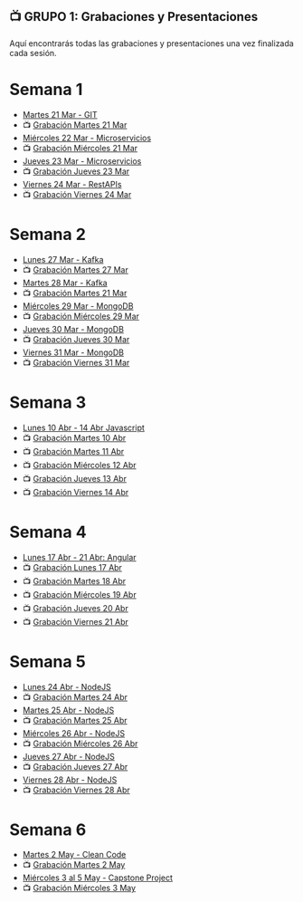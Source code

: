 ## 📺 GRUPO 1: Grabaciones y Presentaciones
Aquí encontrarás todas las grabaciones y presentaciones una vez finalizada cada sesión.

# Semana 1
- [Martes 21 Mar - GIT](https://drive.google.com/file/d/1AMk9wmYxpUF_IRWdjsBPO6Ur_XTwvNQ7/view?usp=share_link)
- 📺 [Grabación Martes 21 Mar](https://drive.google.com/file/d/1OJYrENBSMVS3VlId5KdH--mkOIZt3YkU/view?usp=sharing)
- [Miércoles 22 Mar - Microservicios](https://drive.google.com/file/d/1H4VvWE_yJ6G4gQ1lh1j44R46_rIEsSDS/view?usp=sharing)
- 📺 [Grabación Miércoles 21 Mar](https://drive.google.com/file/d/1fNtzzHQCI-mlzwPejd4ryiiwTxPNpXL1/view?usp=sharing)
- [Jueves 23 Mar - Microservicios](https://drive.google.com/file/d/1H4VvWE_yJ6G4gQ1lh1j44R46_rIEsSDS/view?usp=sharing)
- 📺 [Grabación Jueves 23 Mar](https://drive.google.com/file/d/1fynK6F4_t1b6HtNlk80Xg3PHwLc71v09/view?usp=sharing)
- [Viernes 24 Mar - RestAPIs](https://drive.google.com/file/d/1uf91CQfwRzq2b-T6JcxfHXwVArJDMWpC/view?usp=sharing)
- 📺 [Grabación Viernes 24 Mar](https://drive.google.com/file/d/1cHkWrfr6eonyiDU93_pfz5bVG0a2-nEb/view?usp=sharing)

# Semana 2
- [Lunes 27 Mar - Kafka](https://drive.google.com/file/d/17MiN-nxB-JC4MJChQwTZwe19vgnJ72Zr/view?usp=sharing)
- 📺 [Grabación Martes 27 Mar](https://drive.google.com/file/d/1PxDdEJSXBhe2aJX0KkaFlhCiOSKVAjOr/view?usp=sharing)
- [Martes 28 Mar - Kafka](https://drive.google.com/file/d/17MiN-nxB-JC4MJChQwTZwe19vgnJ72Zr/view?usp=sharing)
- 📺 [Grabación Martes 21 Mar](https://drive.google.com/file/d/1hqZBae-DD36leGjHk2Kq4kR26aiz_f4-/view?usp=sharing)
- [Miércoles 29 Mar - MongoDB](https://drive.google.com/file/d/1cJRJI05yAFDVMmT4H119mOhgJDd5CEqJ/view?usp=share_link)
- 📺 [Grabación Miércoles 29 Mar](https://drive.google.com/file/d/12oIEIqxSi6kJ04Sw_kJl7xTXMHRT88s8/view?usp=sharing)
- [Jueves 30 Mar - MongoDB](https://drive.google.com/file/d/12th8Wc2iHEOCpDXZ3gzBUW9dFKOb3t18/view?usp=sharing)
- 📺 [Grabación Jueves 30 Mar](https://drive.google.com/file/d/1qyWU2LN_QuWWTW1s1hg2DQUTLTlglJPm/view?usp=sharing)
- [Viernes 31 Mar - MongoDB](https://drive.google.com/file/d/1gKsf5zWXFRiU1ul2FxwZRUqxWb6fz2n6/view?usp=sharing)
- 📺 [Grabación Viernes 31 Mar](https://drive.google.com/file/d/1l04aWJo-DNIefl1gA8T86SpYlWwVLXsb/view?usp=sharing)

# Semana 3
- [Lunes 10 Abr - 14 Abr Javascript](https://drive.google.com/file/d/1Kx4C5Y2l0cizfiRdO5JsSNOuQbNuhS-I/view?usp=sharing)
- 📺 [Grabación Martes 10 Abr](https://drive.google.com/file/d/1CNkqbC_VIHVUrnomzo58kPfnZT8lKB7I/view?usp=sharing)
- 📺 [Grabación Martes 11 Abr](https://drive.google.com/file/d/1R5ekenoOvHtxXXncy_jm8B-fU2BwzAKW/view?usp=sharing)
- 📺 [Grabación Miércoles 12 Abr](https://drive.google.com/file/d/1vChdgvgWRVPvJoXi8Gh1o4rXU2SK_M9A/view?usp=sharing)
- 📺 [Grabación Jueves 13 Abr](https://drive.google.com/file/d/1X6VsmSQLZDNKlO1kBFVI467RLl0ziLH-/view?usp=sharing)
- 📺 [Grabación Viernes 14 Abr](https://drive.google.com/file/d/12EzfY04967uXyVPi8TOt3yseg93YVIAT/view?usp=sharing)

# Semana 4
- [Lunes 17 Abr - 21 Abr: Angular](https://drive.google.com/file/d/1r_IowD7ts_ZBp_jpr4pJ0G-uI2EaCiTv/view?usp=sharing)
- 📺 [Grabación Lunes 17 Abr](https://drive.google.com/file/d/111WTZ1pNchanex1TPbRQBwGYlOIdfc-l/view?usp=sharing)
- 📺 [Grabación Martes 18 Abr](https://drive.google.com/file/d/1KLTzvjivDwa85V5ntlO90XcMo2odMjwe/view?usp=sharing)
- 📺 [Grabación Miércoles 19 Abr](https://drive.google.com/file/d/1brXigP3ygVtmZuB3csco4zK9edDUUHLG/view?usp=sharing)
- 📺 [Grabación Jueves 20 Abr]()
- 📺 [Grabación Viernes 21 Abr]()

# Semana 5
- [Lunes 24 Abr - NodeJS]()
- 📺 [Grabación Martes 24 Abr]()
- [Martes 25 Abr - NodeJS]()
- 📺 [Grabación Martes 25 Abr]()
- [Miércoles 26 Abr - NodeJS]()
- 📺 [Grabación Miércoles 26 Abr]()
- [Jueves 27 Abr - NodeJS]()
- 📺 [Grabación Jueves 27 Abr]()
- [Viernes 28 Abr - NodeJS]()
- 📺 [Grabación Viernes 28 Abr]()

# Semana 6
- [Martes 2 May - Clean Code]()
- 📺 [Grabación Martes 2 May]()
- [Miércoles 3 al 5 May - Capstone Project]()
- 📺 [Grabación Miércoles 3 May]()
